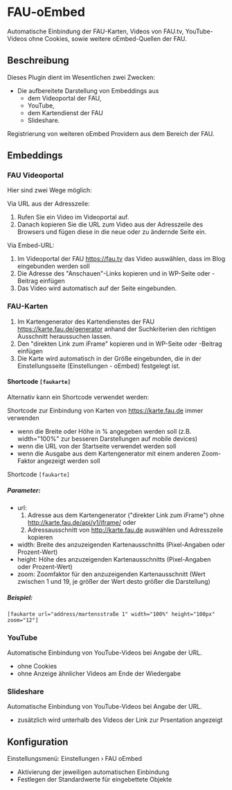 # FAU-oEmbed

Automatische Einbindung der FAU-Karten, Videos von FAU.tv, YouTube-Videos ohne Cookies, sowie weitere oEmbed-Quellen der FAU.


## Beschreibung


Dieses Plugin dient im Wesentlichen zwei Zwecken:
* Die aufbereitete Darstellung von Embeddings aus 
    * dem Videoportal der FAU, 
    * YouTube, 
    * dem Kartendienst der FAU 
    * Slideshare.


Registrierung von weiteren oEmbed Providern aus dem Bereich der FAU.


## Embeddings 


### FAU Videoportal    

Hier sind zwei Wege möglich:

Via URL aus der Adresszeile:

1. Rufen Sie ein Video im Videoportal auf.
2. Danach kopieren Sie die URL zum Video aus der Adresszeile des Browsers und fügen diese in die neue oder zu ändernde Seite ein.


Via Embed-URL:

1. Im Videoportal der FAU https://fau.tv das Video auswählen, dass im Blog eingebunden werden soll
2. Die Adresse des "Anschauen"-Links kopieren und in WP-Seite oder -Beitrag einfügen
3. Das Video wird automatisch auf der Seite eingebunden.



### FAU-Karten 

1. Im Kartengenerator des Kartendienstes der FAU https://karte.fau.de/generator anhand der Suchkriterien den richtigen Ausschnitt heraussuchen lassen.
2. Den "direkten Link zum iFrame" kopieren und in WP-Seite oder -Beitrag einfügen
3. Die Karte wird automatisch in der Größe eingebunden, die in der Einstellungsseite (Einstellungen - oEmbed) festgelegt ist.


#### Shortcode  ```[faukarte]```    

Alternativ kann ein Shortcode verwendet werden:

Shortcode zur Einbindung von Karten von https://karte.fau.de immer verwenden
* wenn die Breite oder Höhe in % angegeben werden soll (z.B. width="100%" zur besseren Darstellungen auf mobile devices)    
* wenn die URL von der Startseite verwendet werden soll    
* wenn die Ausgabe aus dem Kartengenerator mit einem anderen Zoom-Faktor angezeigt werden soll    


Shortcode ```[faukarte]```    

##### Parameter:
- url: 
    1. Adresse aus dem Kartengenerator ("direkter Link zum iFrame") ohne http://karte.fau.de/api/v1/iframe/ oder
    2. Adressausschnitt von http://karte.fau.de auswählen und Adresszeile kopieren
- width: Breite des anzuzeigenden Kartenausschnitts (Pixel-Angaben oder Prozent-Wert)
- height: Höhe des anzuzeigenden Kartenausschnitts (Pixel-Angaben oder Prozent-Wert)
- zoom: Zoomfaktor für den anzuzeigenden Kartenausschnitt (Wert zwischen 1 und 19, je größer der Wert desto größer die Darstellung)

##### Beispiel:
    
```[faukarte url="address/martensstraße 1" width="100%" height="100px" zoom="12"]```   



### YouTube 

Automatische Einbindung von YouTube-Videos bei Angabe der URL.    

- ohne Cookies
- ohne Anzeige ähnlicher Videos am Ende der Wiedergabe


### Slideshare 

Automatische Einbindung von YouTube-Videos bei Angabe der URL.    

- zusätzlich wird unterhalb des Videos der Link zur Prsentation angezeigt



##  Konfiguration

Einstellungsmenü: Einstellungen › FAU oEmbed    

- Aktivierung der jeweiligen automatischen Einbindung
- Festlegen der Standardwerte für eingebettete Objekte 

